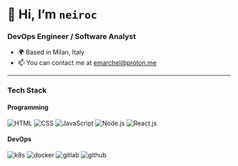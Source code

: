 # 👋 Hi, I’m `neiroc`

### DevOps Engineer / Software Analyst

* 🌍 Based in Milan, Italy
* 📫 You can contact me at [emarchel@proton.me](mailto:emarchel@proton.me)

---

### Tech Stack

#### Programming


![HTML](https://img.shields.io/badge/-HTML-whitesmoke?style=for-the-badge&logo=HTML5)
![CSS](https://img.shields.io/badge/-CSS-whitesmoke?style=for-the-badge&logo=CSS3&logoColor=1572B6)
![JavaScript](https://img.shields.io/badge/-JavaScript-whitesmoke?style=for-the-badge&logo=javascript)
![Node.js](https://img.shields.io/badge/-Node.js-whitesmoke?style=for-the-badge&logo=node.js)
![React.js](https://img.shields.io/badge/-React.js-whitesmoke?style=for-the-badge&logo=react)
<!-- ![TypeScript](https://img.shields.io/badge/-TypeScript-whitesmoke?style=for-the-badge&logo=typescript) -->
  
 #### DevOps
 
![k8s](https://img.shields.io/badge/Kubernetes-whitesmoke?style=for-the-badge&logo=kubernetes)
![docker](https://img.shields.io/badge/Docker-whitesmoke?style=for-the-badge&logo=docker)
![gitlab](https://img.shields.io/badge/Gitlab_CI/CD-whitesmoke?style=for-the-badge&logo=gitlab)
![github](https://img.shields.io/badge/Github_Actions-whitesmoke?style=for-the-badge&logo=github&logoColor=black)


